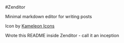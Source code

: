 #Zenditor


Minimal markdown editor for writing posts


Icon by [Kameleon Icons](http://www.kameleon.pics)



Wrote this README inside Zenditor - call it an inception